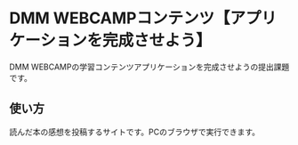 # DMM WEBCAMPコンテンツ【アプリケーションを完成させよう】
DMM WEBCAMPの学習コンテンツアプリケーションを完成させようの提出課題です。

## 使い方
読んだ本の感想を投稿するサイトです。PCのブラウザで実行できます。
